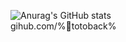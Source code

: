 

![Anurag's GitHub stats](https://github-readme-stats.vercel.app/api?username=totoback&show_icons=true&theme=buefy)<br/>
gihub.com/%totoback%
